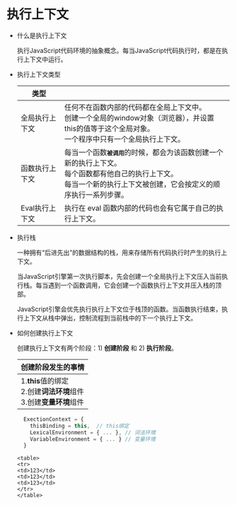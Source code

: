 # 执行上下文
- 什么是执行上下文

  执行JavaScript代码环境的抽象概念。每当JavaScript代码执行时，都是在执行上下文中运行。

- 执行上下文类型

  |  类型   |   |
  |  ----  | ---- |
  | 全局执行上下文 | 任何不在函数内部的代码都在全局上下文中。 <br>创建一个全局的window对象（浏览器），并设置this的值等于这个全局对象。<br>一个程序中只有一个全局执行上下文。 |
  | 函数执行上下文 |  每当一个函数<kbd>**被调用**</kbd>的时候，都会为该函数创建一个新的执行上下文。<br>每个函数都有他自己的执行上下文。<br>每当一个新的执行上下文被创建，它会按定义的顺序执行一系列步骤。 |
  | Eval执行上下文 | 执行在 eval 函数内部的代码也会有它属于自己的执行上下文。 |
     
- 执行栈

  一种拥有“后进先出”的数据结构的栈，用来存储所有代码执行时产生的执行上下文。
  
  当JavaScript引擎第一次执行脚本，先会创建一个全局执行上下文压入当前执行栈。每当遇到一个函数调用，它会创建一个函数执行上下文并压入栈的顶部。
  
  JavaScript引擎会优先执行执行上下文位于栈顶的函数。当函数执行结束，执行上下文从栈中弹出，控制流程到当前栈中的下一个执行上下文。
  
- 如何创建执行上下文

  创建执行上下文有两个阶段：1) **创建阶段** 和 2) **执行阶段**。

  | 创建阶段发生的事情 |
  | ------- |
  | 1.**this**值的绑定<br>2.创建**词法环境**组件<br>3.创建**变量环境**组件 |
  
  ```javascript
    ExectionContext = {
      thisBinding = this,  // this绑定
      LexicalEnvironment = { ... }, // 词法环境
      VariableEnvironment = { ... } // 变量环境
    }
  ```
    
  [词法环境]:123
  [变量环境]: 123
  
  ```
  <table>
  <tr>
  <td>123</td>
  <td>123</td>
  <td>123</td>
  </tr>
  </table>
  ```
